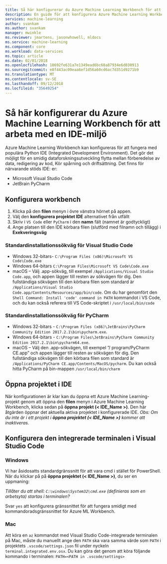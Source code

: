 ```yaml
---
title: Så här konfigurerar du Azure Machine Learning Workbench för att arbeta med en IDE-miljö?  | Microsoft Docs
description: En guide för att konfigurera Azure Machine Learning Workbench och fungerar med din IDE.
services: machine-learning
author: svankam
ms.author: svankam
manager: mwinkle
ms.reviewer: jmartens, jasonwhowell, mldocs
ms.service: machine-learning
ms.component: core
ms.workload: data-services
ms.topic: article
ms.date: 02/01/2018
ms.openlocfilehash: 18692fe631a7e1349ead6bc68a87934e6d030913
ms.sourcegitcommit: e8f443ac09eaa6ef1d56a60cd6ac7d351d9271b9
ms.translationtype: MT
ms.contentlocale: sv-SE
ms.lasthandoff: 09/12/2018
ms.locfileid: "35649254"
---
```

# <a name="how-to-configure-azure-machine-learning-workbench-to-work-with-an-ide"></a>Så här konfigurerar du Azure Machine Learning Workbench för att arbeta med en IDE-miljö 

Azure Machine Learning Workbench kan konfigureras för att fungera med populära Python IDE (Integrated Development Environment). Det gör det möjligt för en smidig dataforskningsutveckling flytta mellan förberedelse av data, redigering av kod, Kör spårning och driftsättning. Det finns för närvarande stöds IDE: er:
- Microsoft Visual Studio Code 
- JetBrain PyCharm 

## <a name="configure-workbench"></a>Konfigurera workbench
1. Klicka på den **filen** menyn i övre vänstra hörnet på appen. 
2. Välj den **konfigurera projektet IDE** alternativet från utfällt 
3. Skriv i `VS Code` eller `PyCharm` i den **namn** fält (namnet är godtyckligt)
4. Ange platsen till den IDE körbara filen (slutförd med filnamn och tillägg) i **Exekveringsväg**

### <a name="default-install-path-for-visual-studio-code"></a>Standardinstallationssökväg för Visual Studio Code  

* Windows 32-bitars- `C:\Program Files (x86)\Microsoft VS Code\Code.exe`
* Windows 64-bitars `C:\Program Files\Microsoft VS Code\Code.exe`
* macOS – Välj .app-sökväg, till exempel `/Applications/Visual Studio Code.app`, och appen lägger till resten av sökvägen för dig. Den fullständiga sökvägen till den körbara filen som standard är `/Applications/Visual Studio Code.app/Contents/Resources/app/bin/code`. Om du har genomfört den `Shell Command: Install 'code' command in PATH` kommandot i VS Code, och du kan också referera till VS Code-skriptet i `/usr/local/bin/code`

### <a name="default-install-path-for-pycharm"></a>Standardinstallationssökväg för PyCharm 

* Windows 32-bitars - `C:\Program Files (x86)\JetBrains\PyCharm Community Edition 2017.2.1\bin\pycharm.exe`. 
* Windows 64-bitars - `C:\Program Files\JetBrains\PyCharm Community Edition 2017.2.1\bin\pycharm64.exe`.
* macOS – Välj den .app-sökvägen, till exempel ”/ program/PyCharm CE.app” och appen lägger till resten av sökvägen för dig. Den fullständiga sökvägen till den körbara filen som standard är `/Applications/PyCharm CE.app/Contents/MacOS/pycharm`. Du kan också hitta PyCharm på bin-mappen `/usr/local/bin/charm`

## <a name="open-project-in-ide"></a>Öppna projektet i IDE 
När konfigurationen är klar kan du öppna ett Azure Machine Learning-projekt genom att öppna den **filen** menyn i Azure Machine Learning Workbench, klicka sedan på **öppna projekt (< IDE_Name >)**. Den här åtgärden öppnar det aktuella aktiva projektet i konfigurerade IDE. _Obs: Om du inte är i ett projekt i **öppna projektet (< IDE_Name >)** kommer att inaktiveras._

## <a name="configuring-the-integrated-terminal-in-visual-studio-code"></a>Konfigurera den integrerade terminalen i Visual Studio Code

### <a name="windows"></a>Windows 
Vi har åsidosatts standardgränssnitt för att vara cmd i stället för PowerShell. När du klickar på på **öppna projektet (< IDE_Name >)**, du ser en uppmaning: 

_Tillåter du att shell: `C:\windows\System32\cmd.exe` (definieras som en arbetsyta) startas i terminalen?_

Svar `yes` att konfigurera gränssnittet för att fungera smidigt med kommandoradsgränssnittet för Azure ML Workbench.

### <a name="mac"></a>Mac
Att köra en `az` kommandot med Visual Studio Code-integrerade terminalen på Mac, måste du manuellt ange den `PATH` ska vara samma värde som `PATH` i projektets `.vscode/settings.json` fil under nyckeln `terminal.integrated.env.osx`. Du kan göra det genom att köra följande kommando i terminalen: `PATH=<PATH in .vscode/settings>`

